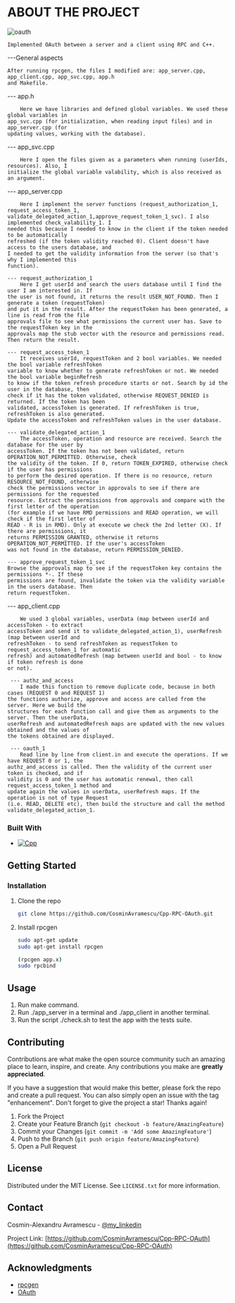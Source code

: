 <!-- ABOUT THE PROJECT -->
# ABOUT THE PROJECT
![oauth](https://i.imgur.com/8YiiFGq.png)

	Implemented OAuth between a server and a client using RPC and C++.	

---General aspects

    After running rpcgen, the files I modified are: app_server.cpp, app_client.cpp, app_svc.cpp, app.h
    and Makefile.

--- app.h

        Here we have libraries and defined global variables. We used these global variables in 
    app_svc.cpp (for initialization, when reading input files) and in app_server.cpp (for 
    updating values, working with the database).

--- app_svc.cpp

        Here I open the files given as a parameters when running (userIds, resources). Also, I 
    initialize the global variable valability, which is also received as an argument. 

--- app_server.cpp

	    Here I implement the server functions (request_authorization_1, request_access_token_1, 
    validate_delegated_action_1,approve_request_token_1_svc). I also implemented check_valability_1. I
    needed this because I needed to know in the client if the token needed to be automatically 
    refreshed (if the token validity reached 0). Client doesn't have access to the users database, and
    I needed to get the validity information from the server (so that's why I implemented this 
    function).
    
    --- request_authorization_1
    	Here I get userId and search the users database until I find the user I am interested in. If
    the user is not found, it returns the result USER_NOT_FOUND. Then I generate a token (requestToken)
    and put it in the result. After the requestToken has been generated, a line is read from the file 
    approvals file to see what permissions the current user has. Save to the requestToken key in the 
    approvals map the stub vector with the resource and permissions read. Then return the result.

    --- request_access_token_1
        It receives userId, requestToken and 2 bool variables. We needed the bool variable refreshToken
    variable to know whether to generate refreshToken or not. We needed the bool variable beginRefresh 
    to know if the token refresh procedure starts or not. Search by id the user in the database, then 
    check if it has the token validated, otherwise REQUEST_DENIED is returned. If the token has been 
    validated, accessToken is generated. If refreshToken is true, refreshToken is also generated. 
    Update the accessToken and refreshToken values in the user database.

    --- validate_delegated_action_1
        The accessToken, operation and resource are received. Search the database for the user by 
    accessToken. If the token has not been validated, return OPERATION_NOT_PERMITTED. Otherwise, check 
    the validity of the token. If 0, return TOKEN_EXPIRED, otherwise check if the user has permissions 
    to perform the desired operation. If there is no resource, return RESOURCE_NOT_FOUND, otherwise 
    check the permissions vector in approvals to see if there are permissions for the requested 
    resource. Extract the permissions from approvals and compare with the first letter of the operation
    (for example if we have RMD permissions and READ operation, we will check if the first letter of 
    READ - R is in RMD). Only at execute we check the 2nd letter (X). If there are permissions, it 
    returns PERMISSION_GRANTED, otherwise it returns OPERATION_NOT_PERMITTED. If the user's accessToken
    was not found in the database, return PERMISSION_DENIED. 

    --- approve_request_token_1_svc        
	Browse the approvals map to see if the requestToken key contains the permissions *-. If these 
    permissions are found, invalidate the token via the validity variable in the users database. Then 
    return requestToken.

--- app_client.cpp

    	We used 3 global variables, userData (map between userId and accessToken - to extract 
    accessToken and send it to validate_delegated_action_1), userRefresh (map between userId and 
    refreshToken - to send refreshToken as requestToken to request_access_token_1 for automatic 
    refresh) and automatedRefresh (map between userId and bool - to know if token refresh is done
    or not).
    
     --- authz_and_access
        I made this function to remove duplicate code, because in both cases (REQUEST 0 and REQUEST 1) 
    the functions authorize, approve and access are called from the server. Here we build the 
    structures for each function call and give them as arguments to the server. Then the userData, 
    userRefresh and automatedRefresh maps are updated with the new values obtained and the values of 
    the tokens obtained are displayed. 
    
     --- oauth_1
        Read line by line from client.in and execute the operations. If we have REQUEST 0 or 1, the 
    authz_and_access is called. Then the validity of the current user token is checked, and if 
    validity is 0 and the user has automatic renewal, then call request_access_token_1 method and 
    update again the values in userData, userRefresh maps. If the operation is not of type Request
    (i.e. READ, DELETE etc), then build the structure and call the method 
    validate_delegated_action_1.



### Built With
* [![Cpp][Cpp]][Cpp-url]


<!-- GETTING STARTED -->
## Getting Started

### Installation

1. Clone the repo
   ```sh
   git clone https://github.com/CosminAvramescu/Cpp-RPC-OAuth.git
   ```
2. Install rpcgen
   ```sh
   sudo apt-get update
   sudo apt-get install rpcgen

   (rpcgen app.x)
   sudo rpcbind
   ```


<!-- USAGE EXAMPLES -->
## Usage

1. Run make command.
2. Run ./app_server in a terminal and ./app_client in another terminal. 
3. Run the script ./check.sh to test the app with the tests suite.


<!-- CONTRIBUTING -->
## Contributing

Contributions are what make the open source community such an amazing place to learn, inspire, and create. Any contributions you make are **greatly appreciated**.

If you have a suggestion that would make this better, please fork the repo and create a pull request. You can also simply open an issue with the tag "enhancement".
Don't forget to give the project a star! Thanks again!

1. Fork the Project
2. Create your Feature Branch (`git checkout -b feature/AmazingFeature`)
3. Commit your Changes (`git commit -m 'Add some AmazingFeature'`)
4. Push to the Branch (`git push origin feature/AmazingFeature`)
5. Open a Pull Request


<!-- LICENSE -->
## License

Distributed under the MIT License. See `LICENSE.txt` for more information.



<!-- CONTACT -->
## Contact

Cosmin-Alexandru Avramescu - [@my_linkedin](https://www.linkedin.com/in/cosmin-avramescu/)

Project Link: [https://github.com/CosminAvramescu/Cpp-RPC-OAuth](https://github.com/CosminAvramescu/Cpp-RPC-OAuth)


<!-- ACKNOWLEDGMENTS -->
## Acknowledgments

* [rpcgen](https://docs.oracle.com/cd/E19683-01/816-1435/rpcgenpguide-21470/index.html)
* [OAuth](https://www.soapui.org/docs/oauth1/oauth1-overview/)



<!-- MARKDOWN LINKS & IMAGES -->
<!-- https://www.markdownguide.org/basic-syntax/#reference-style-links -->
[license-shield]: https://img.shields.io/github/license/othneildrew/Best-README-Template.svg?style=for-the-badge
[license-url]: https://github.com/othneildrew/Best-README-Template/blob/master/LICENSE.txt
[linkedin-shield]: https://img.shields.io/badge/-LinkedIn-black.svg?style=for-the-badge&logo=linkedin&colorB=555
[linkedin-url]: https://linkedin.com/in/othneildrew
[product-screenshot]: images/screenshot.png
[Cpp]: https://img.shields.io/badge/c++-%2300599C.svg?style=for-the-badge&logo=c%2B%2B&logoColor=white
[Cpp-url]: https://isocpp.org/
